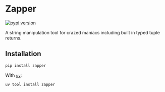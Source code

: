 
# Zapper

[![pypi version](https://img.shields.io/pypi/v/zapper.svg)](https://pypi.org/project/zapper/)

A string manipulation tool for crazed maniacs including built in typed tuple returns.

## Installation

```bash
pip install zapper
```

With [`uv`](https://docs.astral.sh/uv/):

```bash
uv tool install zapper
```
